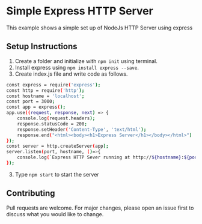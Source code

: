 # Simple Express HTTP Server

This example shows a simple set up of NodeJs HTTP Server using express

## Setup Instructions

1.  Create a folder and initialize with `npm init` using terminal.
2.  Install express using `npm install express --save`.
2.  Create index.js file and write code as follows.
```bash
const express = require('express');
const http = require('http');
const hostname = 'localhost';
const port = 3000;
const app = express();
app.use((request, response, next) => {
    console.log(request.headers);
    response.statusCode = 200;
    response.setHeader('Content-Type', 'text/html');
    response.end("<html><body><h1>Express Server</h1></body></html>")
});
const server = http.createServer(app);
server.listen(port, hostname, ()=>{
    console.log(`Express HTTP Sever running at http://${hostname}:${port}`);
});
```
3.  Type `npm start` to start the server




## Contributing
Pull requests are welcome. For major changes, please open an issue first to discuss what you would like to change.